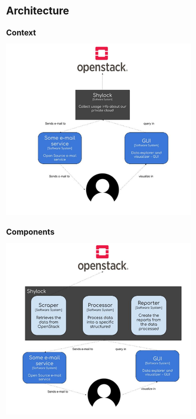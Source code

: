 # Architecture

## Context

![fig1](assets/context-diagram.jpg)

## Components

![fig3](assets/components-diagram.jpg)
